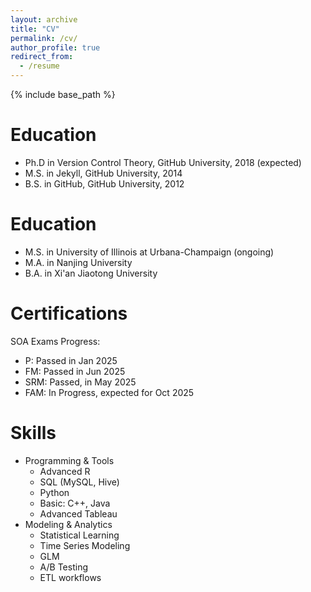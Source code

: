 ```yaml
---
layout: archive
title: "CV"
permalink: /cv/
author_profile: true
redirect_from:
  - /resume
---
```


{% include base_path %}

Education
======
* Ph.D in Version Control Theory, GitHub University, 2018 (expected)
* M.S. in Jekyll, GitHub University, 2014
* B.S. in GitHub, GitHub University, 2012

Education
======
* M.S. in University of Illinois at Urbana-Champaign (ongoing)
* M.A. in Nanjing University
* B.A. in Xi'an Jiaotong University

Certifications
======
SOA Exams Progress:
* P: Passed in Jan 2025
* FM: Passed in Jun 2025
* SRM: Passed, in May 2025
* FAM: In Progress, expected for Oct 2025

Skills
======
* Programming & Tools
  * Advanced R
  * SQL (MySQL, Hive)
  * Python
  * Basic: C++, Java
  * Advanced Tableau
* Modeling & Analytics
  * Statistical Learning
  * Time Series Modeling
  * GLM
  * A/B Testing
  * ETL workflows
